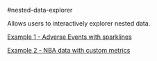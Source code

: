 #nested-data-explorer

Allows users to interactively explorer nested data. 

[Example 1 - Adverse Events with sparklines](https://rhoinc.github.io/nested-data-explorer/test-page/aes/)

[Example 2 - NBA data with custom metrics](https://rhoinc.github.io/nested-data-explorer/test-page/nba/)

